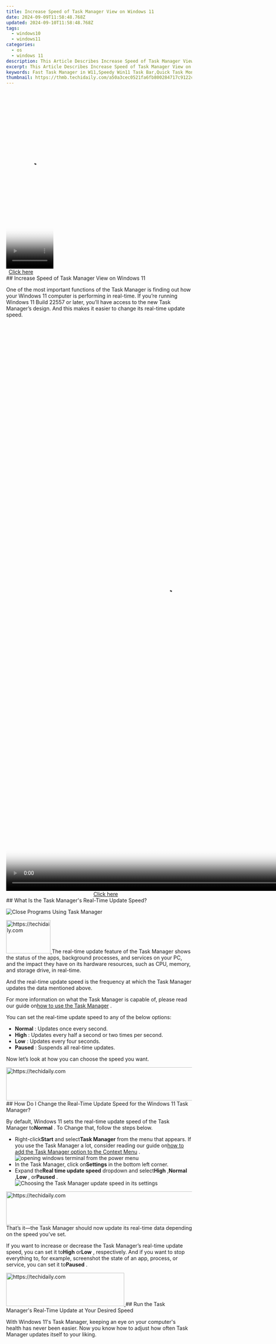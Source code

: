 ```yaml
---
title: Increase Speed of Task Manager View on Windows 11
date: 2024-09-09T11:58:48.768Z
updated: 2024-09-10T11:58:48.768Z
tags:
  - windows10
  - windows11
categories:
  - os
  - windows 11
description: This Article Describes Increase Speed of Task Manager View on Windows 11
excerpt: This Article Describes Increase Speed of Task Manager View on Windows 11
keywords: Fast Task Manager in W11,Speedy Win11 Task Bar,Quick Task Monitor Access,Accelerated Task View (Win11),Faster Windows Tasks Viewing,Enhanced Task Performance W11,Improved Task Management Speed
thumbnail: https://thmb.techidaily.com/a50a3cec0521fa6fb800284717c9122c07291a0277fd1f77229ad231586b5b14.jpg
---
```


<!-- affiliate ads begin -->
<span id="1977020">
					<video width="128" height="480" style="cursor:pointer"
           poster="//a.impactradius-go.com/display-clicktoplayimage/1977020.png"
           onclick="if(!this.playClicked){this.play();this.setAttribute('controls',true);this.playClicked=true;}">
	   <source src="//a.impactradius-go.com/display-ad/22993-1977020">
	   <img src="//a.impactradius-go.com/display-clicktoplayimage/1977020.png" style="border: none; height: 100%; width: 100%; object-fit: contain">
	</video>
	<div style="width:80px;text-align:center"><a href="javascript:window.open(decodeURIComponent('https%3A%2F%2Fhomestyler.sjv.io%2Fc%2F5597632%2F1977020%2F22993'), '_blank');void(0);">Click here</a></div>
</span>
<img height="0" width="0" src="https://imp.pxf.io/i/5597632/1977020/22993" style="position:absolute;visibility:hidden;" border="0" />
<!-- affiliate ads end -->
## Increase Speed of Task Manager View on Windows 11

 One of the most important functions of the Task Manager is finding out how your Windows 11 computer is performing in real-time. If you’re running Windows 11 Build 22557 or later, you’ll have access to the new Task Manager’s design. And this makes it easier to change its real-time update speed.

<!-- affiliate ads begin -->
<span id="1424527">
					<video width="864" height="1536" style="cursor:pointer"
           poster="//a.impactradius-go.com/display-clicktoplayimage/1424527.png"
           onclick="if(!this.playClicked){this.play();this.setAttribute('controls',true);this.playClicked=true;}">
	   <source src="//a.impactradius-go.com/display-ad/16446-1424527">
	   <img src="//a.impactradius-go.com/display-clicktoplayimage/1424527.png" style="border: none; height: 100%; width: 100%; object-fit: contain">
	</video>
	<div style="width:540px;text-align:center"><a href="javascript:window.open(decodeURIComponent('https%3A%2F%2Flaganoo.pxf.io%2Fc%2F5597632%2F1424527%2F16446'), '_blank');void(0);">Click here</a></div>
</span>
<img height="0" width="0" src="https://imp.pxf.io/i/5597632/1424527/16446" style="position:absolute;visibility:hidden;" border="0" />
<!-- affiliate ads end -->
## What Is the Task Manager's Real-Time Update Speed?

![Close Programs Using Task Manager](https://static1.makeuseofimages.com/wordpress/wp-content/uploads/2023/01/close-programs-using-task-manager.jpg)

<!-- affiliate ads begin -->
<a href="https://aligracehair.sjv.io/c/5597632/2115925/19272" target="_top" id="2115925">
  <img src="//a.impactradius-go.com/display-ad/19272-2115925" border="0" alt="https://techidaily.com" width="120" height="90"/>
</a>
<img height="0" width="0" src="https://aligracehair.sjv.io/i/5597632/2115925/19272" style="position:absolute;visibility:hidden;" border="0" />
<!-- affiliate ads end -->
 The real-time update feature of the Task Manager shows the status of the apps, background processes, and services on your PC, and the impact they have on its hardware resources, such as CPU, memory, and storage drive, in real-time.

 And the real-time update speed is the frequency at which the Task Manager updates the data mentioned above.

 For more information on what the Task Manager is capable of, please read our guide on[how to use the Task Manager](https://www.makeuseof.com/how-to-use-windows-task-manager/) .

You can set the real-time update speed to any of the below options:

* **Normal** : Updates once every second.
* **High** : Updates every half a second or two times per second.
* **Low** : Updates every four seconds.
* **Paused** : Suspends all real-time updates.

Now let’s look at how you can choose the speed you want.

<!-- affiliate ads begin -->
<a href="https://25home.pxf.io/c/5597632/2123482/16836" target="_top" id="2123482">
  <img src="//a.impactradius-go.com/display-ad/16836-2123482" border="0" alt="https://techidaily.com" width="728" height="90"/>
</a>
<img height="0" width="0" src="https://25home.pxf.io/i/5597632/2123482/16836" style="position:absolute;visibility:hidden;" border="0" />
<!-- affiliate ads end -->
## How Do I Change the Real-Time Update Speed for the Windows 11 Task Manager?

 By default, Windows 11 sets the real-time update speed of the Task Manager to**Normal** . To Change that, follow the steps below.

* Right-click**Start** and select**Task Manager** from the menu that appears. If you use the Task Manager a lot, consider reading our guide on[how to add the Task Manager option to the Context Menu](https://www.makeuseof.com/windows-task-manager-taskbar/) .  
![opening windows terminal from the power menu](https://static1.makeuseofimages.com/wordpress/wp-content/uploads/2022/11/windows-terminal-open-start.jpg)
* In the Task Manager, click on**Settings** in the bottom left corner.
* Expand the**Real time update speed** dropdown and select**High** ,**Normal** ,**Low** , or**Paused** .  
![Choosing the Task Manager update speed in its settings](https://static1.makeuseofimages.com/wordpress/wp-content/uploads/2023/01/task-manager-settings-update-speed.jpg)

<!-- affiliate ads begin -->
<a href="https://ephamedtechinc.pxf.io/c/5597632/2123508/26400" target="_top" id="2123508">
  <img src="//a.impactradius-go.com/display-ad/26400-2123508" border="0" alt="https://techidaily.com" width="728" height="90"/>
</a>
<img height="0" width="0" src="https://ephamedtechinc.pxf.io/i/5597632/2123508/26400" style="position:absolute;visibility:hidden;" border="0" />
<!-- affiliate ads end -->
 That’s it—the Task Manager should now update its real-time data depending on the speed you’ve set.

 If you want to increase or decrease the Task Manager’s real-time update speed, you can set it to**High** or**Low** , respectively. And if you want to stop everything to, for example, screenshot the state of an app, process, or service, you can set it to**Paused** .

<!-- affiliate ads begin -->
<a href="https://25home.pxf.io/c/5597632/2123479/16836" target="_top" id="2123479">
  <img src="//a.impactradius-go.com/display-ad/16836-2123479" border="0" alt="https://techidaily.com" width="320" height="90"/>
</a>
<img height="0" width="0" src="https://25home.pxf.io/i/5597632/2123479/16836" style="position:absolute;visibility:hidden;" border="0" />
<!-- affiliate ads end -->
## Run the Task Manager's Real-Time Update at Your Desired Speed

 With Windows 11's Task Manager, keeping an eye on your computer's health has never been easier. Now you know how to adjust how often Task Manager updates itself to your liking.


<ins class="adsbygoogle"
     style="display:block"
     data-ad-format="autorelaxed"
     data-ad-client="ca-pub-7571918770474297"
     data-ad-slot="1223367746"></ins>



<ins class="adsbygoogle"
     style="display:block"
     data-ad-client="ca-pub-7571918770474297"
     data-ad-slot="8358498916"
     data-ad-format="auto"
     data-full-width-responsive="true"></ins>


